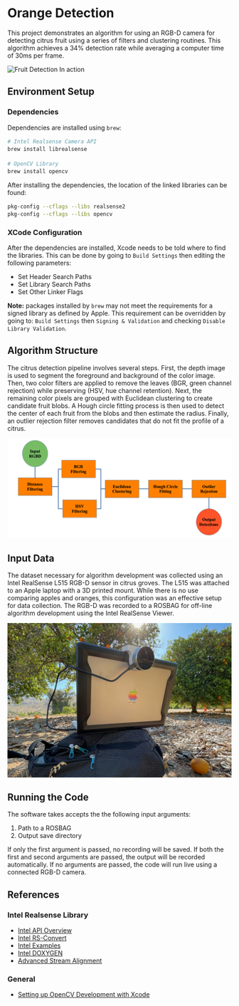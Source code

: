 # Orange Detection

This project demonstrates an algorithm for using an RGB-D camera for detecting citrus fruit using a series of filters and clustering routines. This algorithm achieves a 34\% detection rate while averaging a computer time of 30ms per frame.

![Fruit Detection In action](./img/fruitdetection.gif)


## Environment Setup

### Dependencies

Dependencies are installed using `brew`:

```sh
# Intel Realsense Camera API
brew install librealsense

# OpenCV Library
brew install opencv
```

After installing the dependencies, the location of the linked libraries can be found:

```sh
pkg-config --cflags --libs realsense2
pkg-config --cflags --libs opencv
```

### XCode Configuration

After the dependencies are installed, Xcode needs to be told where to find the libraries. This can be done by going to `Build Settings` then  editing the following parameters:

- Set Header Search Paths
- Set Library Search Paths
- Set Other Linker Flags

**Note:** packages installed by `brew` may not meet the requirements for a signed library as defined by Apple. This requirement can be overridden by going to: `Build Settings` then `Signing & Validation` and checking `Disable Library Validation`.


## Algorithm Structure

The citrus detection pipeline involves several steps. First, the depth image is used to segment the foreground and background of the color image. Then, two color filters are applied to remove the leaves (BGR, green channel rejection) while preserving (HSV, hue channel retention). Next, the remaining color pixels are grouped with Euclidean clustering to create candidate fruit blobs. A Hough circle fitting process is then used to detect the center of each fruit from the blobs and then estimate the radius. Finally, an outlier rejection filter removes candidates that do not fit the profile of a citrus.

![Citrus Detection Pipeline](./img/DetectionPipeline.png)

## Input Data

The dataset necessary for algorithm development was collected using an Intel RealSense L515 RGB-D sensor in citrus groves. The L515 was attached to an Apple laptop with a 3D printed mount. While there is no use comparing apples and oranges, this configuration was an effective setup for data collection. The RGB-D was recorded to a ROSBAG for off-line algorithm development using the Intel RealSense Viewer.

![Lidar on Laptop](./img/IMG_1011.png)

## Running the Code

The software takes accepts the the following input arguments:

1. Path to a ROSBAG
1. Output save directory

If only the first argument is passed, no recording will be saved. If both the first and second arguments are passed, the output will be recorded automatically. If no arguments are passed, the code will run live using a connected RGB-D camera.



## References

### Intel Realsense Library

- [Intel API Overview](https://github.com/IntelRealSense/librealsense/wiki/API-How-To)
- [Intel RS-Convert](https://github.com/IntelRealSense/librealsense/tree/master/tools/convert)
- [Intel Examples](https://github.com/IntelRealSense/librealsense/tree/master/examples)
- [Intel DOXYGEN](https://intelrealsense.github.io/librealsense/doxygen/index.html)
- [Advanced Stream Alignment](https://dev.intelrealsense.com/docs/rs-align-advanced)

### General

- [Setting up OpenCV Development with Xcode](https://medium.com/@jaskaranvirdi/setting-up-opencv-and-c-development-environment-in-xcode-b6027728003)
